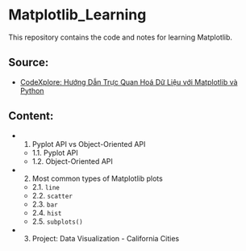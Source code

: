 # Matplotlib_Learning

This repository contains the code and notes for learning Matplotlib.

## Source:

- [CodeXplore: Hướng Dẫn Trực Quan Hoá Dữ Liệu với Matplotlib và Python
  ](https://www.youtube.com/watch?v=Ak7GamuoIr4&list=PLJcWUrckOCKKwjjHALg6fnyQCHv8z92rs&index=4)

## Content:

- 1. Pyplot API vs Object-Oriented API
  - 1.1. Pyplot API
  - 1.2. Object-Oriented API
- 2. Most common types of Matplotlib plots
  - 2.1. `line`
  - 2.2. `scatter`
  - 2.3. `bar`
  - 2.4. `hist`
  - 2.5. `subplots()`
- 3. Project: Data Visualization - California Cities

